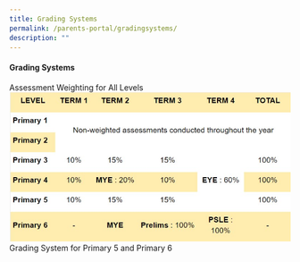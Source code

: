 ```yaml
---
title: Grading Systems
permalink: /parents-portal/gradingsystems/
description: ""
---
```

#### Grading Systems

Assessment Weighting for All Levels 
<br>
![](/images/GS1.jpg)
<br>
Grading System for Primary 5 and Primary 6
<br>
